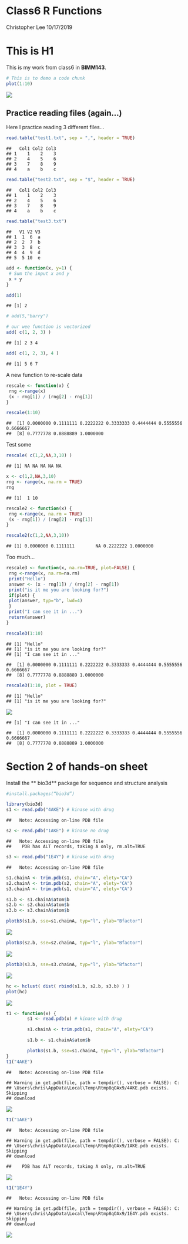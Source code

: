 Class6 R Functions
================
Christopher Lee
10/17/2019

# This is H1

This is my work from class6 in **BIMM143**.

``` r
# This is to demo a code chunk
plot(1:10)
```

![](Class6_files/figure-gfm/unnamed-chunk-1-1.png)<!-- -->

## Practice reading files (again…)

Here I practice reading 3 different files…

``` r
read.table("test1.txt", sep = ",", header = TRUE)
```

    ##   Col1 Col2 Col3
    ## 1    1    2    3
    ## 2    4    5    6
    ## 3    7    8    9
    ## 4    a    b    c

``` r
read.table("test2.txt", sep = "$", header = TRUE)
```

    ##   Col1 Col2 Col3
    ## 1    1    2    3
    ## 2    4    5    6
    ## 3    7    8    9
    ## 4    a    b    c

``` r
read.table("test3.txt")
```

    ##   V1 V2 V3
    ## 1  1  6  a
    ## 2  2  7  b
    ## 3  3  8  c
    ## 4  4  9  d
    ## 5  5 10  e

``` r
add <- function(x, y=1) {
 # Sum the input x and y
 x + y
}
```

``` r
add(1)
```

    ## [1] 2

``` r
# add(5,"barry")

# our wee function is vectorized
add( c(1, 2, 3) )
```

    ## [1] 2 3 4

``` r
add( c(1, 2, 3), 4 )
```

    ## [1] 5 6 7

A new function to re-scale data

``` r
rescale <- function(x) {
 rng <-range(x)
 (x - rng[1]) / (rng[2] - rng[1])
}
```

``` r
rescale(1:10)
```

    ##  [1] 0.0000000 0.1111111 0.2222222 0.3333333 0.4444444 0.5555556 0.6666667
    ##  [8] 0.7777778 0.8888889 1.0000000

Test some

``` r
rescale( c(1,2,NA,3,10) )
```

    ## [1] NA NA NA NA NA

``` r
x <- c(1,2,NA,3,10)
rng <- range(x, na.rm = TRUE)
rng 
```

    ## [1]  1 10

``` r
rescale2 <- function(x) {
 rng <-range(x, na.rm = TRUE)
 (x - rng[1]) / (rng[2] - rng[1])
}
```

``` r
rescale2(c(1,2,NA,3,10))
```

    ## [1] 0.0000000 0.1111111        NA 0.2222222 1.0000000

Too much…

``` r
rescale3 <- function(x, na.rm=TRUE, plot=FALSE) {
 rng <-range(x, na.rm=na.rm)
 print("Hello")
 answer <- (x - rng[1]) / (rng[2] - rng[1])
 print("is it me you are looking for?")
 if(plot) {
 plot(answer, typ="b", lwd=4)
 }
 print("I can see it in ...")
 return(answer)
}
```

``` r
rescale3(1:10)
```

    ## [1] "Hello"
    ## [1] "is it me you are looking for?"
    ## [1] "I can see it in ..."

    ##  [1] 0.0000000 0.1111111 0.2222222 0.3333333 0.4444444 0.5555556 0.6666667
    ##  [8] 0.7777778 0.8888889 1.0000000

``` r
rescale3(1:10, plot = TRUE)
```

    ## [1] "Hello"
    ## [1] "is it me you are looking for?"

![](Class6_files/figure-gfm/unnamed-chunk-15-1.png)<!-- -->

    ## [1] "I can see it in ..."

    ##  [1] 0.0000000 0.1111111 0.2222222 0.3333333 0.4444444 0.5555556 0.6666667
    ##  [8] 0.7777778 0.8888889 1.0000000

# Section 2 of hands-on sheet

Install the \*\* bio3d\*\* package for sequence and structure analysis

``` r
#install.packages(“bio3d”)
```

``` r
library(bio3d)
s1 <- read.pdb("4AKE") # kinase with drug
```

    ##   Note: Accessing on-line PDB file

``` r
s2 <- read.pdb("1AKE") # kinase no drug
```

    ##   Note: Accessing on-line PDB file
    ##    PDB has ALT records, taking A only, rm.alt=TRUE

``` r
s3 <- read.pdb("1E4Y") # kinase with drug
```

    ##   Note: Accessing on-line PDB file

``` r
s1.chainA <- trim.pdb(s1, chain="A", elety="CA")
s2.chainA <- trim.pdb(s2, chain="A", elety="CA")
s3.chainA <- trim.pdb(s1, chain="A", elety="CA")

s1.b <- s1.chainA$atom$b
s2.b <- s2.chainA$atom$b
s3.b <- s3.chainA$atom$b

plotb3(s1.b, sse=s1.chainA, typ="l", ylab="Bfactor")
```

![](Class6_files/figure-gfm/unnamed-chunk-17-1.png)<!-- -->

``` r
plotb3(s2.b, sse=s2.chainA, typ="l", ylab="Bfactor")
```

![](Class6_files/figure-gfm/unnamed-chunk-17-2.png)<!-- -->

``` r
plotb3(s3.b, sse=s3.chainA, typ="l", ylab="Bfactor")
```

![](Class6_files/figure-gfm/unnamed-chunk-17-3.png)<!-- -->

``` r
hc <- hclust( dist( rbind(s1.b, s2.b, s3.b) ) )
plot(hc)
```

![](Class6_files/figure-gfm/unnamed-chunk-18-1.png)<!-- -->

``` r
t1 <- function(x) {
        s1 <- read.pdb(x) # kinase with drug

        s1.chainA <- trim.pdb(s1, chain="A", elety="CA")

        s1.b <- s1.chainA$atom$b

        plotb3(s1.b, sse=s1.chainA, typ="l", ylab="Bfactor")
}
t1("4AKE")
```

    ##   Note: Accessing on-line PDB file

    ## Warning in get.pdb(file, path = tempdir(), verbose = FALSE): C:
    ## \Users\chris\AppData\Local\Temp\Rtmp8qOAx9/4AKE.pdb exists. Skipping
    ## download

![](Class6_files/figure-gfm/unnamed-chunk-19-1.png)<!-- -->

``` r
t1("1AKE")
```

    ##   Note: Accessing on-line PDB file

    ## Warning in get.pdb(file, path = tempdir(), verbose = FALSE): C:
    ## \Users\chris\AppData\Local\Temp\Rtmp8qOAx9/1AKE.pdb exists. Skipping
    ## download

    ##    PDB has ALT records, taking A only, rm.alt=TRUE

![](Class6_files/figure-gfm/unnamed-chunk-19-2.png)<!-- -->

``` r
t1("1E4Y")
```

    ##   Note: Accessing on-line PDB file

    ## Warning in get.pdb(file, path = tempdir(), verbose = FALSE): C:
    ## \Users\chris\AppData\Local\Temp\Rtmp8qOAx9/1E4Y.pdb exists. Skipping
    ## download

![](Class6_files/figure-gfm/unnamed-chunk-19-3.png)<!-- -->
